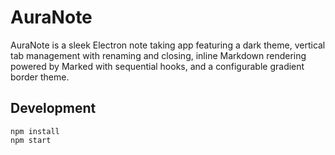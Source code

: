 # AuraNote

AuraNote is a sleek Electron note taking app featuring a dark theme, vertical tab management with renaming and closing, inline Markdown rendering powered by Marked with sequential hooks, and a configurable gradient border theme.

## Development

```
npm install
npm start
```
